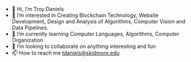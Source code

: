 - 👋 Hi, I’m Troy Daniels
- 👀 I’m interested in Creating Blockchain Technology, Website Development, Design and Analysis of Algorithms, Computer Vision and Data Pipelines.
- 🌱 I’m currently learning Computer Languages, Algorithms, Computer Organization 
- 💞️ I’m looking to collaborate on anything interesting and fun
- 📫 How to reach me tdaniels@skidmore.edu

<!---
TDanielsSkidmore/TDanielsSkidmore is a ✨ special ✨ repository because its `README.md` (this file) appears on your GitHub profile.
You can click the Preview link to take a look at your changes.
--->
